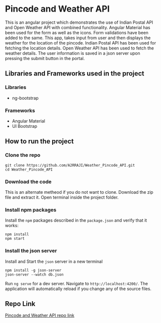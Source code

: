 # Pincode and Weather API

This is an angular project which demonstrates the use of Indian Postal API and Open Weather API with combined functionality. Angular Material has been used for the form as well as the icons. Form validations have been added to the same. This app, takes input from user and then displays the weather for the location of the pincode. Indian Postal API has been used for fetching the location details. Open Weather API has been used to fetch the weather details. The user information is saved in a json server upon pressing the submit button in the portal. 

## Libraries and Frameworks used in the project

### Libraries

- ng-bootstrap

### Frameworks

- Angular Material
- UI Bootstrap

## How to run the project

### Clone the repo

```shell
git clone https://github.com/A2RRAJI/Weather_Pincode_API.git
cd Weather_Pincode_API
```
### Download the code
This is an alternate metheod if you do not want to clone.
Download the zip file and extract it. Open terminal inside the project folder.

### Install npm packages

Install the `npm` packages described in the `package.json` and verify that it works:

```shell
npm install
npm start
```

### Install the json server

Install and Start the `json` server in a new terminal

```shell
npm install -g json-server
json-server --watch db.json
```

Run `ng serve` for a dev server. Navigate to `http://localhost:4200/`. The application will automatically reload if you change any of the source files.

## Repo Link

[Pincode and Weather API repo link](https://github.com/A2RRAJI/Weather_Pincode_API.git)


